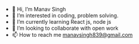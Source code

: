 - 👋 Hi, I’m Manav Singh
- 👀 I’m interested in coding, problem solving.
- 🌱 I’m currently learning React js, node js
- 💞️ I’m looking to collaborate with open work 
- 📫 How to reach me manavsingh839@gmail.com

<!---
manavsingh839/manavsingh839 is a ✨ special ✨ repository because its `README.md` (this file) appears on your GitHub profile.
You can click the Preview link to take a look at your changes.
--->

